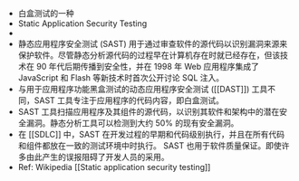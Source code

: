 - 白盒测试的一种
- Static Application Security Testing
-
- 静态应用程序安全测试 (SAST) 用于通过审查软件的源代码以识别漏洞来源来保护软件。尽管静态分析源代码的过程早在计算机存在时就已经存在，但该技术在 90 年代后期传播到安全性，并在 1998 年 Web 应用程序集成了 JavaScript 和 Flash 等新技术时首次公开讨论 SQL 注入。
- 与用于应用程序功能黑盒测试的动态应用程序安全测试 ([[DAST]]) 工具不同，SAST 工具专注于应用程序的代码内容，即白盒测试。
- SAST 工具扫描应用程序及其组件的源代码，以识别其软件和架构中的潜在安全漏洞。静态分析工具可以检测到大约 50% 的现有安全漏洞。
- 在 [[SDLC]] 中，SAST 在开发过程的早期和代码级别执行，并且在所有代码和组件都放在一致的测试环境中时执行。 SAST 也用于软件质量保证。即使许多由此产生的误报阻碍了开发人员的采用。
- Ref: Wikipedia [[Static application security testing]]